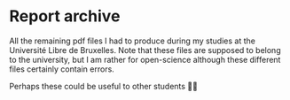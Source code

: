 # Report archive 
All the remaining pdf files I had to produce during my studies at the Université Libre de Bruxelles.
Note that these files are supposed to belong to the university, but I am rather for open-science although these different files certainly contain errors.

Perhaps these could be useful to other students 🤷‍♂️
